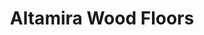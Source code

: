 ---
title: "Altamira Wood Floors"
url: /portland/altamira-wood-floors/
shop: interior decoration
---